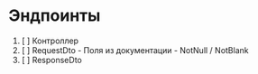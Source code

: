 # Эндпоинты
1. [ ] Контроллер
2. [ ] RequestDto
       - Поля из документации
       - NotNull / NotBlank
3. [ ] ResponseDto
